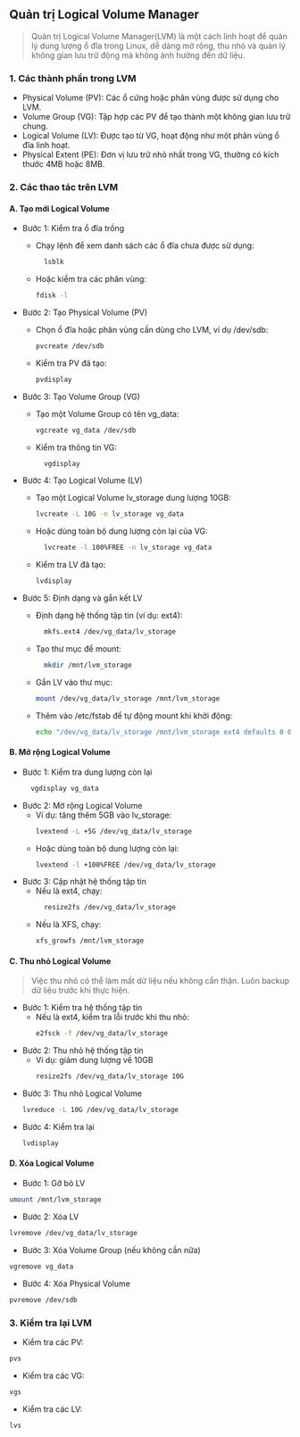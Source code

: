 ## Quản trị Logical Volume Manager
>Quản trị Logical Volume Manager(LVM) là một cách linh hoạt để quản lý dung lượng ổ đĩa trong Linux, dễ dàng mở rộng, thu nhỏ và quản lý không gian lưu trữ động mà không ảnh hưởng đến dữ liệu.

### 1. Các thành phần trong LVM
   - Physical Volume (PV): Các ổ cứng hoặc phân vùng được sử dụng cho LVM.
   - Volume Group (VG): Tập hợp các PV để tạo thành một không gian lưu trữ chung.
   - Logical Volume (LV): Được tạo từ VG, hoạt động như một phân vùng ổ đĩa linh hoạt.
   - Physical Extent (PE): Đơn vị lưu trữ nhỏ nhất trong VG, thường có kích thước 4MB hoặc 8MB.
### 2. Các thao tác trên LVM

#### A. Tạo mới Logical Volume
- Bước 1: Kiểm tra ổ đĩa trống
  - Chạy lệnh để xem danh sách các ổ đĩa chưa được sử dụng:
    ```bash
      lsblk
    ```
  - Hoặc kiểm tra các phân vùng:

    ```bash
    fdisk -l
    ```

- Bước 2: Tạo Physical Volume (PV)
  - Chọn ổ đĩa hoặc phân vùng cần dùng cho LVM, ví dụ /dev/sdb:
    ```bash
    pvcreate /dev/sdb
    ```
  - Kiểm tra PV đã tạo:
    ```bash
    pvdisplay
    ```
- Bước 3: Tạo Volume Group (VG)
  - Tạo một Volume Group có tên vg_data:
    ```bash
    vgcreate vg_data /dev/sdb
    ```
  - Kiểm tra thông tin VG:
    ```bash
      vgdisplay
    ```
- Bước 4: Tạo Logical Volume (LV)
  - Tạo một Logical Volume lv_storage dung lượng 10GB:
    ```bash
    lvcreate -L 10G -n lv_storage vg_data
    ```
  - Hoặc dùng toàn bộ dung lượng còn lại của VG:
    ```bash
      lvcreate -l 100%FREE -n lv_storage vg_data
    ```
  - Kiểm tra LV đã tạo:
    ```bash
    lvdisplay
    ```
- Bước 5: Định dạng và gắn kết LV
  - Định dạng hệ thống tập tin (ví dụ: ext4):
    ```bash
      mkfs.ext4 /dev/vg_data/lv_storage
    ```
  - Tạo thư mục để mount:
    ```bash
      mkdir /mnt/lvm_storage
    ```
  - Gắn LV vào thư mục:
    ```bash
    mount /dev/vg_data/lv_storage /mnt/lvm_storage
    ```
  - Thêm vào /etc/fstab để tự động mount khi khởi động:
    ```bash
    echo "/dev/vg_data/lv_storage /mnt/lvm_storage ext4 defaults 0 0" >> /etc/fstab
    ```
#### B. Mở rộng Logical Volume
- Bước 1: Kiểm tra dung lượng còn lại
    ```bash
      vgdisplay vg_data
    ```
- Bước 2: Mở rộng Logical Volume
  - Ví dụ: tăng thêm 5GB vào lv_storage:
    ```bash
    lvextend -L +5G /dev/vg_data/lv_storage
    ```
  - Hoặc dùng toàn bộ dung lượng còn lại:
    ```bash
    lvextend -l +100%FREE /dev/vg_data/lv_storage
    ```
- Bước 3: Cập nhật hệ thống tập tin
  - Nếu là ext4, chạy:
    ```bash
      resize2fs /dev/vg_data/lv_storage
    ```
  - Nếu là XFS, chạy:
    ```bash
    xfs_growfs /mnt/lvm_storage
    ```
#### C. Thu nhỏ Logical Volume
>Việc thu nhỏ có thể làm mất dữ liệu nếu không cẩn thận. Luôn backup dữ liệu trước khi thực hiện.

- Bước 1: Kiểm tra hệ thống tập tin
  - Nếu là ext4, kiểm tra lỗi trước khi thu nhỏ:
    ```bash
    e2fsck -f /dev/vg_data/lv_storage
    ```
- Bước 2: Thu nhỏ hệ thống tập tin
  - Ví dụ: giảm dung lượng về 10GB
    ```bash
    resize2fs /dev/vg_data/lv_storage 10G
    ```
- Bước 3: Thu nhỏ Logical Volume
    ```bash
    lvreduce -L 10G /dev/vg_data/lv_storage
    ```
- Bước 4: Kiểm tra lại
    ```bash
    lvdisplay
    ```
#### D. Xóa Logical Volume
- Bước 1: Gỡ bỏ LV
```bash
umount /mnt/lvm_storage
```
- Bước 2: Xóa LV
```bash
lvremove /dev/vg_data/lv_storage
```
- Bước 3: Xóa Volume Group (nếu không cần nữa)
```bash
vgremove vg_data
```
- Bước 4: Xóa Physical Volume
```bash
pvremove /dev/sdb
```
### 3. Kiểm tra lại LVM
- Kiểm tra các PV:
```bash
pvs
```
- Kiểm tra các VG:
```bash
vgs
```
- Kiểm tra các LV:
```bash
lvs
```
